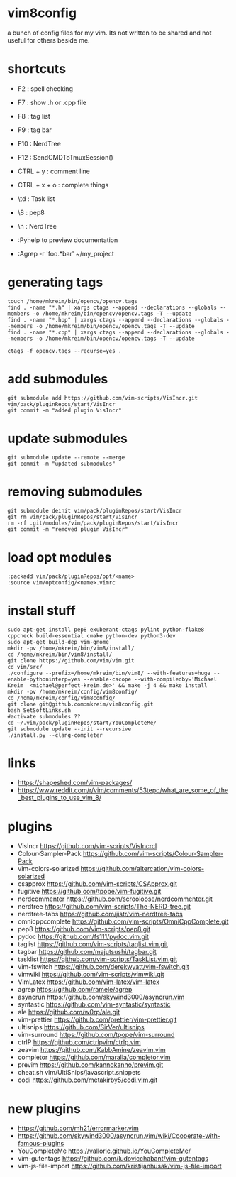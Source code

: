 # vim8config
a bunch of config files for my vim. Its not written to be shared and not useful for others beside me.

# shortcuts
 - F2  : spell checking
 - F7  : show .h or .cpp file
 - F8  : tag list
 - F9  : tag bar
 - F10 : NerdTree
 - F12 : SendCMDToTmuxSession()

 - CTRL + y : comment line
 - CTRL + x + o : complete things

 - \td : Task list
 - \8 : pep8
 - \n : NerdTree

 - :Pyhelp <module> to preview documentation

 - :Agrep -r 'foo.*bar' ~/my_project

# generating tags

``` 
touch /home/mkreim/bin/opencv/opencv.tags
find . -name "*.h" | xargs ctags --append --declarations --globals --members -o /home/mkreim/bin/opencv/opencv.tags -T --update
find . -name "*.hpp" | xargs ctags --append --declarations --globals --members -o /home/mkreim/bin/opencv/opencv.tags -T --update
find . -name "*.cpp" | xargs ctags --append --declarations --globals --members -o /home/mkreim/bin/opencv/opencv.tags -T --update
```

```
ctags -f opencv.tags --recurse=yes .
```


# add submodules
```
git submodule add https://github.com/vim-scripts/VisIncr.git vim/pack/pluginRepos/start/VisIncr
git commit -m "added plugin VisIncr"
```

# update submodules
```
git submodule update --remote --merge
git commit -m "updated submodules"
```

# removing submodules
```
git submodule deinit vim/pack/pluginRepos/start/VisIncr
git rm vim/pack/pluginRepos/start/VisIncr
rm -rf .git/modules/vim/pack/pluginRepos/start/VisIncr
git commit -m "removed plugin VisIncr"
```

# load opt modules
```
:packadd vim/pack/pluginRepos/opt/<name>
:source vim/optconfig/<name>.vimrc
```

# install stuff

```
sudo apt-get install pep8 exuberant-ctags pylint python-flake8 cppcheck build-essential cmake python-dev python3-dev
sudo apt-get build-dep vim-gnome
mkdir -pv /home/mkreim/bin/vim8/install/
cd /home/mkreim/bin/vim8/install/
git clone https://github.com/vim/vim.git
cd vim/src/
./configure --prefix=/home/mkreim/bin/vim8/ --with-features=huge --enable-pythoninterp=yes --enable-cscope --with-compiledby='Michael Kreim  <michael@perfect-kreim.de>' && make -j 4 && make install
mkdir -pv /home/mkreim/config/vim8config/
cd /home/mkreim/config/vim8config/
git clone git@github.com:mkreim/vim8config.git
bash SetSoftLinks.sh
#activate submodules ??
cd ~/.vim/pack/pluginRepos/start/YouCompleteMe/
git submodule update --init --recursive
./install.py --clang-completer
```

# links

 - https://shapeshed.com/vim-packages/
 - https://www.reddit.com/r/vim/comments/53tepo/what_are_some_of_the_best_plugins_to_use_vim_8/

# plugins
 - VisIncr https://github.com/vim-scripts/VisIncrcl
 - Colour-Sampler-Pack https://github.com/vim-scripts/Colour-Sampler-Pack
 - vim-colors-solarized https://github.com/altercation/vim-colors-solarized
 - csapprox https://github.com/vim-scripts/CSApprox.git
 - fugitive https://github.com/tpope/vim-fugitive.git
 - nerdcommenter https://github.com/scrooloose/nerdcommenter.git
 - nerdtree https://github.com/vim-scripts/The-NERD-tree.git
 - nerdtree-tabs https://github.com/jistr/vim-nerdtree-tabs
 - omnicppcomplete https://github.com/vim-scripts/OmniCppComplete.git
 - pep8 https://github.com/vim-scripts/pep8.git
 - pydoc https://github.com/fs111/pydoc.vim.git
 - taglist https://github.com/vim-scripts/taglist.vim.git
 - tagbar https://github.com/majutsushi/tagbar.git
 - tasklist https://github.com/vim-scripts/TaskList.vim.git
 - vim-fswitch https://github.com/derekwyatt/vim-fswitch.git
 - vimwiki  https://github.com/vim-scripts/vimwiki.git
 - VimLatex https://github.com/vim-latex/vim-latex
 - agrep https://github.com/ramele/agrep
 - asyncrun https://github.com/skywind3000/asyncrun.vim
 - syntastic https://github.com/vim-syntastic/syntastic
 - ale https://github.com/w0rp/ale.git
 - vim-prettier https://github.com/prettier/vim-prettier.git
 - ultisnips https://github.com/SirVer/ultisnips
 - vim-surround https://github.com/tpope/vim-surround
 - ctrlP https://github.com/ctrlpvim/ctrlp.vim
 - zeavim https://github.com/KabbAmine/zeavim.vim
 - completor https://github.com/maralla/completor.vim
 - previm https://github.com/kannokanno/previm.git
 - cheat.sh vim/UltiSnips/javascript.snippets
 - codi https://github.com/metakirby5/codi.vim.git

# new plugins
 - https://github.com/mh21/errormarker.vim
 - https://github.com/skywind3000/asyncrun.vim/wiki/Cooperate-with-famous-plugins 
 - YouCompleteMe https://valloric.github.io/YouCompleteMe/
 - vim-gutentags https://github.com/ludovicchabant/vim-gutentags
 - vim-js-file-import https://github.com/kristijanhusak/vim-js-file-import
